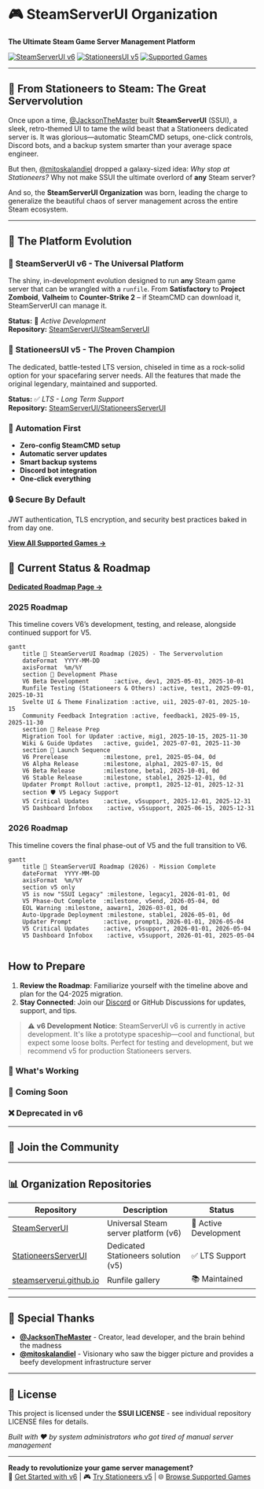 # 🎮 SteamServerUI Organization

**The Ultimate Steam Game Server Management Platform**

[![SteamServerUI v6](https://img.shields.io/badge/v6-Universal_Platform-ff6b35?style=for-the-badge&logo=steam&logoColor=white)](https://github.com/SteamServerUI/SteamServerUI)
[![StationeersUI v5](https://img.shields.io/badge/v5-LTS_Stationeers-2563eb?style=for-the-badge&logo=rocket&logoColor=white)](https://github.com/SteamServerUI/StationeersServerUI)
[![Supported Games](https://img.shields.io/badge/50+-Supported_Games-28a745?style=for-the-badge&logo=gamepad&logoColor=white)](https://steamserverui.github.io/runfiles/)

---

## 🚀 From Stationeers to Steam: The Great Servervolution

Once upon a time, [@JacksonTheMaster](https://github.com/JacksonTheMaster) built **SteamServerUI** (SSUI), a sleek, retro-themed UI to tame the wild beast that a Stationeers dedicated server is. It was glorious—automatic SteamCMD setups, one-click controls, Discord bots, and a backup system smarter than your average space engineer. 

But then, [@mitoskalandiel](https://github.com/mitoskalandiel) dropped a galaxy-sized idea: *Why stop at Stationeers?* Why not make SSUI the ultimate overlord of **any** Steam server? 

And so, the **SteamServerUI Organization** was born, leading the charge to generalize the beautiful chaos of server management across the entire Steam ecosystem.

---

## 🌟 The Platform Evolution

### 🎯 **SteamServerUI v6** - The Universal Platform
The shiny, in-development evolution designed to run **any** Steam game server that can be wrangled with a `runfile`. From **Satisfactory** to **Project Zomboid**, **Valheim** to **Counter-Strike 2** – if SteamCMD can download it, SteamServerUI can manage it.

**Status:** 🚧 *Active Development*  
**Repository:** [SteamServerUI/SteamServerUI](https://github.com/SteamServerUI/SteamServerUI)

### 🚀 **StationeersUI v5** - The Proven Champion  
The dedicated, battle-tested LTS version, chiseled in time as a rock-solid option for your spacefaring server needs. All the features that made the original legendary, maintained and supported.

**Status:** ✅ *LTS - Long Term Support*  
**Repository:** [SteamServerUI/StationeersServerUI](https://github.com/SteamServerUI/StationeersServerUI)

### 🤖 **Automation First**
- **Zero-config SteamCMD setup**
- **Automatic server updates**
- **Smart backup systems**
- **Discord bot integration**
- **One-click everything**

### 🔒 **Secure By Default**
JWT authentication, TLS encryption, and security best practices baked in from day one.

**[View All Supported Games →](https://steamserverui.github.io/runfiles/)**

## 🚧 Current Status & Roadmap

**[Dedicated Roadmap Page →]([https://steamserverui.github.io/runfiles/](https://github.com/SteamServerUI/SteamServerUI/wiki/Roadmap))**

### 2025 Roadmap
This timeline covers V6’s development, testing, and release, alongside continued support for V5.

```mermaid
gantt
    title 🚀 SteamServerUI Roadmap (2025) - The Servervolution
    dateFormat  YYYY-MM-DD
    axisFormat  %m/%Y
    section 🔧 Development Phase
    V6 Beta Development       :active, dev1, 2025-05-01, 2025-10-01
    Runfile Testing (Stationeers & Others) :active, test1, 2025-09-01, 2025-10-31
    Svelte UI & Theme Finalization :active, ui1, 2025-07-01, 2025-10-15
    Community Feedback Integration :active, feedback1, 2025-09-15, 2025-11-30
    section 🎯 Release Prep
    Migration Tool for Updater :active, mig1, 2025-10-15, 2025-11-30
    Wiki & Guide Updates   :active, guide1, 2025-07-01, 2025-11-30
    section 🚀 Launch Sequence
    V6 Prerelease          :milestone, pre1, 2025-05-04, 0d
    V6 Alpha Release       :milestone, alpha1, 2025-07-15, 0d
    V6 Beta Release        :milestone, beta1, 2025-10-01, 0d
    V6 Stable Release      :milestone, stable1, 2025-12-01, 0d
    Updater Prompt Rollout :active, prompt1, 2025-12-01, 2025-12-31
    section 🛡️ V5 Legacy Support
    V5 Critical Updates    :active, v5support, 2025-12-01, 2025-12-31
    V5 Dashboard Infobox    :active, v5support, 2025-06-15, 2025-12-31
```

### 2026 Roadmap
This timeline covers the final phase-out of V5 and the full transition to V6.

```mermaid
gantt
    title 🏁 SteamServerUI Roadmap (2026) - Mission Complete
    dateFormat  YYYY-MM-DD
    axisFormat  %m/%Y
    section v5 only
    V5 is now "SSUI Legacy" :milestone, legacy1, 2026-01-01, 0d
    V5 Phase-Out Complete  :milestone, v5end, 2026-05-04, 0d
    EOL Warning :milestone, aawarn1, 2026-03-01, 0d
    Auto-Upgrade Deployment :milestone, stable1, 2026-05-01, 0d
    Updater Prompt         :active, prompt1, 2026-01-01, 2026-05-04
    V5 Critical Updates    :active, v5support, 2026-01-01, 2026-05-04
    V5 Dashboard Infobox    :active, v5support, 2026-01-01, 2025-05-04
    
```

## How to Prepare
1. **Review the Roadmap**: Familiarize yourself with the timeline above and plan for the Q4-2025 migration.
2. **Stay Connected**: Join our [Discord](https://discord.gg/8n3vN92MyJ) or GitHub Discussions for updates, support, and tips.

> ⚠️ **v6 Development Notice**: SteamServerUI v6 is currently in active development. It's like a prototype spaceship—cool and functional, but expect some loose bolts. Perfect for testing and development, but we recommend v5 for production Stationeers servers.

### 🔄 **What's Working**


### 🚀 **Coming Soon**


### ❌ **Deprecated in v6**


---

## 🤝 Join the Community

---

## 📊 **Organization Repositories**

| Repository | Description | Status |
|------------|-------------|---------|
| [SteamServerUI](https://github.com/SteamServerUI/SteamServerUI) | Universal Steam server platform (v6) | 🚧 Active Development |
| [StationeersServerUI](https://github.com/SteamServerUI/StationeersServerUI) | Dedicated Stationeers solution (v5) | ✅ LTS Support |
| [steamserverui.github.io](https://github.com/SteamServerUI/steamserverui.github.io) | Runfile gallery | 📚 Maintained |

---

## 🙏 **Special Thanks**

- **[@JacksonTheMaster](https://github.com/JacksonTheMaster)** - Creator, lead developer, and the brain behind the madness
- **[@mitoskalandiel](https://github.com/mitoskalandiel)** - Visionary who saw the bigger picture and provides a beefy development infrastructure server

---

## 📄 **License**

This project is licensed under the **SSUI LICENSE** - see individual repository LICENSE files for details.

*Built with ❤️ by system administrators who got tired of manual server management*

---

**Ready to revolutionize your game server management?**  
🚀 [Get Started with v6](https://github.com/SteamServerUI/SteamServerUI) | 🎮 [Try Stationeers v5](https://github.com/SteamServerUI/StationeersServerUI) | 🌐 [Browse Supported Games](https://steamserverui.github.io/runfiles/)

